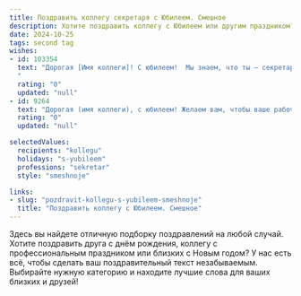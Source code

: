 ```yaml
---
title: Поздравить коллегу секретаря с Юбилеем. Смешное
description: Хотите поздравить коллегу с Юбилеем или другим праздником? Наш ИИ создаст незабываемое поздравление, а вы обязательно выделитесь среди других.  
date: 2024-10-25
tags: second tag
wishes:
- id: 103354
  text: "Дорогая [Имя коллеги]! С юбилеем!  Мы знаем, что ты — секретарь от Бога (или от самой эффективной системы администрирования!),  умеешь одновременно жонглировать документами, звонками и желаниями всего офиса, при этом сохраняя  ангельское терпение и  лучезарную улыбку.  Пусть твой юбилей будет таким же ярким и незабываемым, как твой профессионализм, а  календарь на следующий год забит только приятными событиями!  За твоё здоровье и  за то, чтобы  папки сами собой  складывались в алфавитном порядке!
  "
  rating: "0"
  updated: "null"
- id: 9264
  text: "Дорогая (имя коллеги), с юбилеем! Желаем вам, чтобы ваше рабочее место всегда было наполнено звонками от важных людей, чтобы ваш телефон разрывался от сообщений с благодарностями за вашу работу, а ваш компьютер зависал только от наплыва комплиментов! Пусть ваши деловые контакты станут вашими преданными друзьями, а шеф всегда будет лоялен и щедр. Пусть ваш ежедневник будет расписан встречами с успешными и интересными людьми, а все ваши задачи будут решаться со скоростью света. Мы гордимся тем, что работаем с таким замечательным секретарем, как вы!"
  rating: "0"
  updated: "null"

selectedValues:
  recipients: "kollegu"
  holidays: "s-yubileem"
  professions: "sekretar"
  style: "smeshnoje"

links:
- slug: "pozdravit-kollegu-s-yubileem-smeshnoje"
  title: "Поздравить коллегу с Юбилеем. Смешное"
---
```


Здесь вы найдете отличную подборку поздравлений на любой случай.
Хотите поздравить друга с днём рождения, коллегу с профессиональным праздником или близких с Новым годом? У нас есть всё, чтобы сделать ваш поздравительный текст незабываемым. Выбирайте нужную категорию и находите лучшие слова для ваших близких и друзей!
